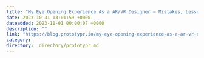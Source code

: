 ```yaml
---
title: "My Eye Opening Experience As a AR/VR Designer — Mistakes, Lessons, & Discoveries"
date: 2023-10-31 13:01:59 +0000
dateadded: 2023-11-01 00:00:07 +0000
description: ""
link: "https://blog.prototypr.io/my-eye-opening-experience-as-a-ar-vr-designer-mistakes-lessons-discoveries-63b69bb901f9?source=rss----eb297ea1161a---4"
category:
directory: _directory/prototypr.md
---
```

